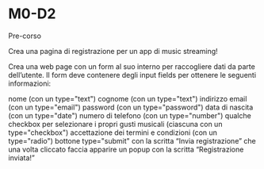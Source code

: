 # M0-D2
Pre-corso

Crea una pagina di registrazione per un app di music streaming!

Crea una web page con un form al suo interno per raccogliere dati da parte dell’utente.
Il form deve contenere degli input fields per ottenere le seguenti informazioni:

nome (con un type="text")
cognome (con un type="text")
indirizzo email (con un type="email")
password (con un type="password")
data di nascita (con un type="date")
numero di telefono (con un type="number")
qualche checkbox per selezionare i propri gusti musicali (ciascuna con un type="checkbox")
accettazione dei termini e condizioni (con un type="radio")
bottone type="submit" con la scritta “Invia registrazione” che una volta cliccato faccia apparire un popup con la scritta “Registrazione inviata!”
